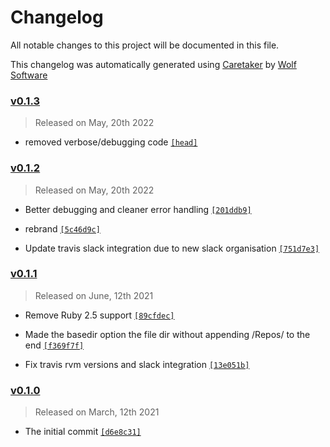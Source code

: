 # Changelog

All notable changes to this project will be documented in this file.


This changelog was automatically generated using [Caretaker](https://github.com/DevelopersToolbox/caretaker) by [Wolf Software](https://github.com/WolfSoftware)

### [v0.1.3](https://github.com/DevelopersToolbox/github-ripper/compare/v0.1.2...v0.1.3)

> Released on May, 20th 2022

- removed verbose/debugging code [`[head]`](https://github.com/DevelopersToolbox/github-ripper/commit/)

### [v0.1.2](https://github.com/DevelopersToolbox/github-ripper/compare/v0.1.1...v0.1.2)

> Released on May, 20th 2022

- Better debugging and cleaner error handling [`[201ddb9]`](https://github.com/DevelopersToolbox/github-ripper/commit/201ddb96cee1388f570991410d871a05d0ff4d77)

- rebrand [`[5c46d9c]`](https://github.com/DevelopersToolbox/github-ripper/commit/5c46d9c7fe28dc3be562c7534438fe8163633f52)

- Update travis slack integration due to new slack organisation [`[751d7e3]`](https://github.com/DevelopersToolbox/github-ripper/commit/751d7e3994ba8ab24052568d521dd406b773a47f)

### [v0.1.1](https://github.com/DevelopersToolbox/github-ripper/compare/v0.1.0...v0.1.1)

> Released on June, 12th 2021

- Remove Ruby 2.5 support [`[89cfdec]`](https://github.com/DevelopersToolbox/github-ripper/commit/89cfdeca2aaf6e6eddf7b78c6fa76b626bec5cd5)

- Made the basedir option the file dir without appending /Repos/ to the end [`[f369f7f]`](https://github.com/DevelopersToolbox/github-ripper/commit/f369f7fd358f01db962ebd6aa0f203697f622f99)

- Fix travis rvm versions and slack integration [`[13e051b]`](https://github.com/DevelopersToolbox/github-ripper/commit/13e051b88cf6081e2e47665332f035b77c8c4aea)

### [v0.1.0](https://github.com/DevelopersToolbox/github-ripper/releases/v0.1.0)

> Released on March, 12th 2021

- The initial commit [`[d6e8c31]`](https://github.com/DevelopersToolbox/github-ripper/commit/d6e8c3134a2a0f19446da799615aeda8998bc8b4)


